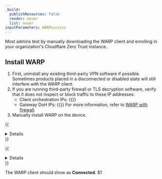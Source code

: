 ```yaml
---
_build:
  publishResources: false
  render: never
  list: never
inputParameters: WARPsuccess
---
```

Most admins test by manually downloading the WARP client and enrolling in your organization's Cloudflare Zero Trust instance.

## Install WARP

1. First, uninstall any existing third-party VPN software if possible. Sometimes products placed in a disconnected or disabled state will still interfere with the WARP client.
2. If you are running third-party firewall or TLS decryption software, verify that it does not inspect or block traffic to these IP addresses:
    - Client orchestration IPs:
        {{<render file="warp/_client-orchestration-ips.md" productFolder="cloudflare-one">}}
    - Gateway DoH IPs:
        {{<render file="warp/_doh-ips.md" productFolder="cloudflare-one">}}
For more information, refer to [WARP with firewall](/cloudflare-one/connections/connect-devices/warp/deployment/firewall/).
3. Manually install WARP on the device.

{{<details header="Window, macOS, and Linux">}}

{{<render file="warp/_enroll-desktop.md" productFolder="cloudflare-one">}}

{{</details>}}

{{<details header="iOS, Android, and ChromeOS">}}

{{<render file="warp/_enroll-ios-android.md" productFolder="cloudflare-one">}}

{{</details>}}

The WARP client should show as **Connected**. $1
